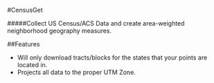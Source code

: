 #CensusGet

#####Collect US Census/ACS Data and create area-weighted neighborhood geography measures. 

##Features

* Will only download tracts/blocks for the states that your points are located in. 
* Projects all data to the proper UTM Zone.